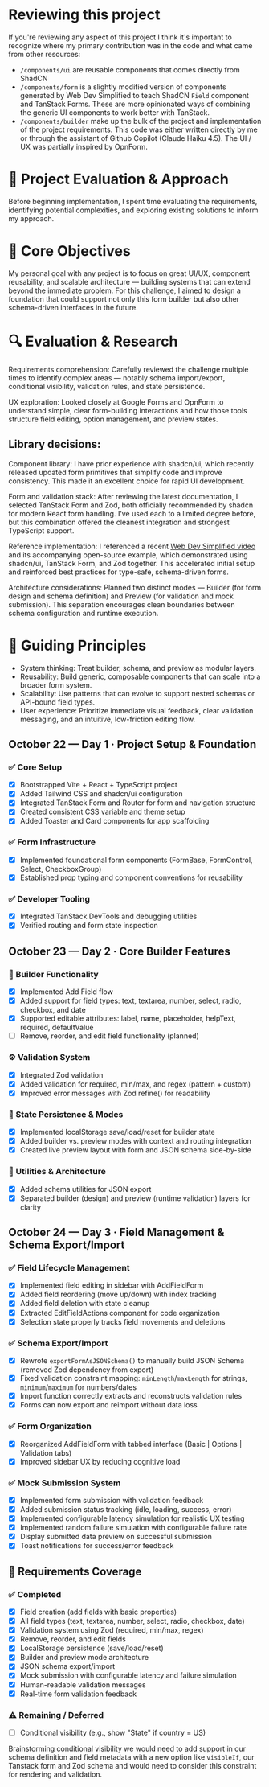 # Reviewing this project

If you're reviewing any aspect of this project I think it's important to recognize where my primary contribution was in the code and what came from other resources:

- `/components/ui` are reusable components that comes directly from ShadCN
- `/components/form` is a slightly modified version of components generated by Web Dev Simplified to teach ShadCN `Field` component and TanStack Forms. These are more opinionated ways of combining the generic UI components to work better with TanStack.
- `/components/builder` make up the bulk of the project and implementation of the project requirements. This code was either written directly by me or through the assistant of Github Copilot (Claude Haiku 4.5). The UI / UX was partially inspired by OpnForm.

# :thinking: Project Evaluation & Approach

Before beginning implementation, I spent time evaluating the requirements, identifying potential complexities, and exploring existing solutions to inform my approach.

# :dart: Core Objectives

My personal goal with any project is to focus on great UI/UX, component reusability, and scalable architecture — building systems that can extend beyond the immediate problem. For this challenge, I aimed to design a foundation that could support not only this form builder but also other schema-driven interfaces in the future.

# :mag: Evaluation & Research

Requirements comprehension: Carefully reviewed the challenge multiple times to identify complex areas — notably schema import/export, conditional visibility, validation rules, and state persistence.

UX exploration: Looked closely at Google Forms and OpnForm to understand simple, clear form-building interactions and how those tools structure field editing, option management, and preview states.

## Library decisions:

Component library: I have prior experience with shadcn/ui, which recently released updated form primitives that simplify code and improve consistency. This made it an excellent choice for rapid UI development.

Form and validation stack: After reviewing the latest documentation, I selected TanStack Form and Zod, both officially recommended by shadcn for modern React form handling. I’ve used each to a limited degree before, but this combination offered the cleanest integration and strongest TypeScript support.

Reference implementation: I referenced a recent [Web Dev Simplified video](https://www.youtube.com/watch?v=gjrXeqgxbas) and its accompanying open-source example, which demonstrated using shadcn/ui, TanStack Form, and Zod together. This accelerated initial setup and reinforced best practices for type-safe, schema-driven forms.

Architecture considerations: Planned two distinct modes — Builder (for form design and schema definition) and Preview (for validation and mock submission). This separation encourages clean boundaries between schema configuration and runtime execution.

# :jigsaw: Guiding Principles

- System thinking: Treat builder, schema, and preview as modular layers.
- Reusability: Build generic, composable components that can scale into a broader form system.
- Scalability: Use patterns that can evolve to support nested schemas or API-bound field types.
- User experience: Prioritize immediate visual feedback, clear validation messaging, and an intuitive, low-friction editing flow.

## October 22 — Day 1 · Project Setup & Foundation

### ✅ Core Setup

- [x] Bootstrapped Vite + React + TypeScript project
- [x] Added Tailwind CSS and shadcn/ui configuration
- [x] Integrated TanStack Form and Router for form and navigation structure
- [x] Created consistent CSS variable and theme setup
- [x] Added Toaster and Card components for app scaffolding

### ✅ Form Infrastructure

- [x] Implemented foundational form components (FormBase, FormControl, Select, CheckboxGroup)
- [x] Established prop typing and component conventions for reusability

### ✅ Developer Tooling

- [x] Integrated TanStack DevTools and debugging utilities
- [x] Verified routing and form state inspection

## October 23 — Day 2 · Core Builder Features

### 🧱 Builder Functionality

- [x] Implemented Add Field flow
- [x] Added support for field types: text, textarea, number, select, radio, checkbox, and date
- [x] Supported editable attributes: label, name, placeholder, helpText, required, defaultValue
- [ ] Remove, reorder, and edit field functionality (planned)

### ⚙️ Validation System

- [x] Integrated Zod validation
- [x] Added validation for required, min/max, and regex (pattern + custom)
- [x] Improved error messages with Zod refine() for readability

### 💾 State Persistence & Modes

- [x] Implemented localStorage save/load/reset for builder state
- [x] Added builder vs. preview modes with context and routing integration
- [x] Created live preview layout with form and JSON schema side-by-side

### 🧠 Utilities & Architecture

- [x] Added schema utilities for JSON export
- [x] Separated builder (design) and preview (runtime validation) layers for clarity

## October 24 — Day 3 · Field Management & Schema Export/Import

### ✅ Field Lifecycle Management

- [x] Implemented field editing in sidebar with AddFieldForm
- [x] Added field reordering (move up/down) with index tracking
- [x] Added field deletion with state cleanup
- [x] Extracted EditFieldActions component for code organization
- [x] Selection state properly tracks field movements and deletions

### ✅ Schema Export/Import

- [x] Rewrote `exportFormAsJSONSchema()` to manually build JSON Schema (removed Zod dependency from export)
- [x] Fixed validation constraint mapping: `minLength`/`maxLength` for strings, `minimum`/`maximum` for numbers/dates
- [x] Import function correctly extracts and reconstructs validation rules
- [x] Forms can now export and reimport without data loss

### ✅ Form Organization

- [x] Reorganized AddFieldForm with tabbed interface (Basic | Options | Validation tabs)
- [x] Improved sidebar UX by reducing cognitive load

### ✅ Mock Submission System

- [x] Implemented form submission with validation feedback
- [x] Added submission status tracking (idle, loading, success, error)
- [x] Implemented configurable latency simulation for realistic UX testing
- [x] Implemented random failure simulation with configurable failure rate
- [x] Display submitted data preview on successful submission
- [x] Toast notifications for success/error feedback

## 🧾 Requirements Coverage

### ✅ Completed

- [x] Field creation (add fields with basic properties)
- [x] All field types (text, textarea, number, select, radio, checkbox, date)
- [x] Validation system using Zod (required, min/max, regex)
- [x] Remove, reorder, and edit fields
- [x] LocalStorage persistence (save/load/reset)
- [x] Builder and preview mode architecture
- [x] JSON schema export/import
- [x] Mock submission with configurable latency and failure simulation
- [x] Human-readable validation messages
- [x] Real-time form validation feedback

### ⚠️ Remaining / Deferred

- [ ] Conditional visibility (e.g., show "State" if country = US)

Brainstorming conditional visibility we would need to add support in our schema definition and field metadata with a new option like `visibleIf`, our Tanstack form and Zod schema and would need to consider this constraint for rendering and validation.
